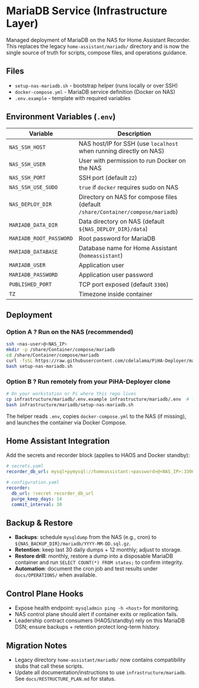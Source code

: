 # MariaDB Service (Infrastructure Layer)

Managed deployment of MariaDB on the NAS for Home Assistant Recorder. This replaces the legacy `home-assistant/mariadb/` directory and is now the single source of truth for scripts, compose files, and operations guidance.

## Files
- `setup-nas-mariadb.sh` - bootstrap helper (runs locally or over SSH)
- `docker-compose.yml` - MariaDB service definition (Docker on NAS)
- `.env.example` - template with required variables

## Environment Variables (`.env`)
| Variable | Description |
|----------|-------------|
| `NAS_SSH_HOST` | NAS host/IP for SSH (use `localhost` when running directly on NAS) |
| `NAS_SSH_USER` | User with permission to run Docker on the NAS |
| `NAS_SSH_PORT` | SSH port (default `22`) |
| `NAS_SSH_USE_SUDO` | `true` if `docker` requires sudo on NAS |
| `NAS_DEPLOY_DIR` | Directory on NAS for compose files (default `/share/Container/compose/mariadb`) |
| `MARIADB_DATA_DIR` | Data directory on NAS (default `${NAS_DEPLOY_DIR}/data`) |
| `MARIADB_ROOT_PASSWORD` | Root password for MariaDB |
| `MARIADB_DATABASE` | Database name for Home Assistant (`homeassistant`) |
| `MARIADB_USER` | Application user |
| `MARIADB_PASSWORD` | Application user password |
| `PUBLISHED_PORT` | TCP port exposed (default `3306`) |
| `TZ` | Timezone inside container |

## Deployment
### Option A ? Run on the NAS (recommended)
```bash
ssh <nas-user>@<NAS_IP>
mkdir -p /share/Container/compose/mariadb
cd /share/Container/compose/mariadb
curl -fsSL https://raw.githubusercontent.com/cdelalama/PiHA-Deployer/main/infrastructure/mariadb/setup-nas-mariadb.sh -o setup-nas-mariadb.sh
bash setup-nas-mariadb.sh
```

### Option B ? Run remotely from your PiHA-Deployer clone
```bash
# On your workstation or Pi where this repo lives
cp infrastructure/mariadb/.env.example infrastructure/mariadb/.env  # fill in secrets
bash infrastructure/mariadb/setup-nas-mariadb.sh
```
The helper reads `.env`, copies `docker-compose.yml` to the NAS (if missing), and launches the container via Docker Compose.

## Home Assistant Integration
Add the secrets and recorder block (applies to HAOS and Docker standby):
```yaml
# secrets.yaml
recorder_db_url: mysql+pymysql://homeassistant:<password>@<NAS_IP>:3306/homeassistant?charset=utf8mb4

# configuration.yaml
recorder:
  db_url: !secret recorder_db_url
  purge_keep_days: 14
  commit_interval: 30
```

## Backup & Restore
- **Backups**: schedule `mysqldump` from the NAS (e.g., cron) to `${NAS_BACKUP_DIR}/mariadb/YYYY-MM-DD.sql.gz`.
- **Retention**: keep last 30 daily dumps + 12 monthly; adjust to storage.
- **Restore drill**: monthly, restore a dump into a disposable MariaDB container and run `SELECT COUNT(*) FROM states;` to confirm integrity.
- **Automation**: document the cron job and test results under `docs/OPERATIONS/` when available.

## Control Plane Hooks
- Expose health endpoint: `mysqladmin ping -h <host>` for monitoring.
- NAS control plane should alert if container exits or replication fails.
- Leadership contract consumers (HAOS/standby) rely on this MariaDB DSN; ensure backups + retention protect long-term history.

## Migration Notes
- Legacy directory `home-assistant/mariadb/` now contains compatibility stubs that call these scripts.
- Update all documentation/instructions to use `infrastructure/mariadb`. See `docs/RESTRUCTURE_PLAN.md` for status.





